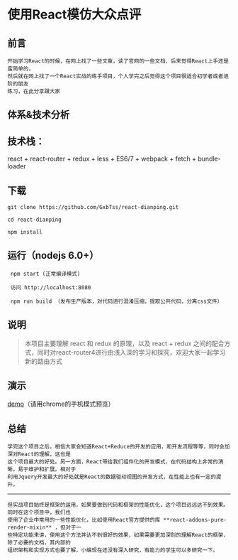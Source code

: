 # 使用React模仿大众点评
前言
----

	开始学习React的时候，在网上找了一些文章，读了官网的一些文档，后来觉得React上手还是蛮简单的，  
	然后就在网上找了一个React实战的练手项目，个人学完之后觉得这个项目很适合初学者或者进阶的朋友  
	练习，在此分享跟大家

体系&技术分析
-------

## 技术栈：
react + react-router + redux + less + ES6/7 + webpack + fetch + bundle-loader

## 下载

 	git clone https://github.com/GxbTss/react-dianping.git

 	cd react-dianping

 	npm install

 ## 运行（nodejs 6.0+）
```
 npm start (正常编译模式)

 访问 http://localhost:8080

 npm run build （发布生产版本，对代码进行混淆压缩，提取公共代码，分离css文件）
```
## 说明

>  本项目主要理解 react 和 redux 的原理，以及 react + redux 之间的配合方式，同时对react-router4进行由浅入深的学习和探究，欢迎大家一起学习新的路由方式

## 演示
[demo](https://github.com/GxbTss/react-dianping)（请用chrome的手机模式预览）

总结
----
	学完这个项目之后，相信大家会知道React+Reduce的开发的应用，和开发流程等等，同时会加深对React的理解，这也是  
	这个项目最大的好处。另一方面，React带给我们组件化的开发模式，在代码结构上非常的清晰，易于维护和扩展。相对于  
	利用Jquery开发最大的好处就是React的数据驱动视图的开发方式，在性能上也有一定的提升。

----------

	但实战项目始终是框架的运用，如果要做到代码和框架的性能优化，这个项目远远达不到效果。同时在这个项目中，我们也  
	使用了企业中常用的一些性能优化，比如使用React官方提供的库 **react-addons-pure-render-mixin** ，但对于一  
	些特定功能来讲，使用这个方法并达不到很好的效果，如果需要更加深刻的理解React的框架，除了必要的文档，其内部的  
	组织架构和实现方式也要了解，小编现在还没有深入研究，有能力的学生可以多研究一下。
